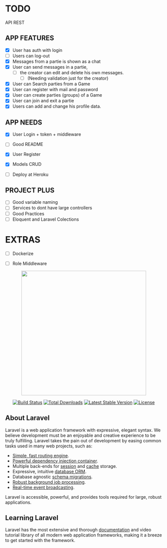 # TODO

API REST

## APP FEATURES
- [x] User has auth with login
- [ ] Users can log-out
- [x] Messages from a partie is shown as a chat
- [x] User can send messages in a partie, 
  - [ ] the creator can edit and delete his own messages.
    - [ ] (Needing validation just for the creator)
- [x] User can Search parties from a Game
- [x] User can register with mail and password
- [x] User can create parties (groups) of a Game
- [x] User can join and exit a partie
- [x] Users can add and change his profile data.

## APP NEEDS
- [x] User Login + token + middleware
- [ ] Good README
- [x] User Register
- [x] Models CRUD

- [ ] Deploy at Heroku

## PROJECT PLUS
- [ ] Good variable naming
- [ ] Services to dont have large controllers
- [ ] Good Practices
- [ ] Eloquent and Laravel Colections

# EXTRAS
- [ ] Dockerize
- [ ] Role Middleware


<p align="center"><a href="https://laravel.com" target="_blank"><img src="https://raw.githubusercontent.com/laravel/art/master/logo-lockup/5%20SVG/2%20CMYK/1%20Full%20Color/laravel-logolockup-cmyk-red.svg" width="400"></a></p>

<p align="center">
<a href="https://travis-ci.org/laravel/framework"><img src="https://travis-ci.org/laravel/framework.svg" alt="Build Status"></a>
<a href="https://packagist.org/packages/laravel/framework"><img src="https://img.shields.io/packagist/dt/laravel/framework" alt="Total Downloads"></a>
<a href="https://packagist.org/packages/laravel/framework"><img src="https://img.shields.io/packagist/v/laravel/framework" alt="Latest Stable Version"></a>
<a href="https://packagist.org/packages/laravel/framework"><img src="https://img.shields.io/packagist/l/laravel/framework" alt="License"></a>
</p>

## About Laravel

Laravel is a web application framework with expressive, elegant syntax. We believe development must be an enjoyable and creative experience to be truly fulfilling. Laravel takes the pain out of development by easing common tasks used in many web projects, such as:

- [Simple, fast routing engine](https://laravel.com/docs/routing).
- [Powerful dependency injection container](https://laravel.com/docs/container).
- Multiple back-ends for [session](https://laravel.com/docs/session) and [cache](https://laravel.com/docs/cache) storage.
- Expressive, intuitive [database ORM](https://laravel.com/docs/eloquent).
- Database agnostic [schema migrations](https://laravel.com/docs/migrations).
- [Robust background job processing](https://laravel.com/docs/queues).
- [Real-time event broadcasting](https://laravel.com/docs/broadcasting).

Laravel is accessible, powerful, and provides tools required for large, robust applications.

## Learning Laravel

Laravel has the most extensive and thorough [documentation](https://laravel.com/docs) and video tutorial library of all modern web application frameworks, making it a breeze to get started with the framework.